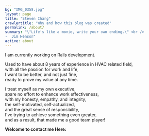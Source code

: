 ```yaml
---
bg: "IMG_0358.jpg"
layout: page
title: "Steven Chang"
crawlertitle: "Why and how this blog was created"
permalink: /about/
summary: "\"Life's like a movie, write your own ending.\" <br />
-  Jim Henson"
active: about
---
```


I am currently working on Rails development. 

Used to have about 8 years of experience in HVAC related field,  
with all the passion for work and life,  
I want to be better, and not just fine,  
ready to prove my value at any time.  

I treat myself as my own executive,  
spare no effort to enhance work effectiveness,  
with my honesty,  empathy, and integrity,  
the self-motivated, self-actualized,  
and the great sense of responsibility,  
I've trying to achieve something even greater,  
and as a result, that made me a good team player!

**Welcome to contact me Here:**
[<i class="fab fa-github-alt fa-spin"></i>](https://github.com/stevencch99)
[<i class="fab fa-linkedin"></i>](https://www.linkedin.com/in/stevenchchang/)
<!-- [{{site.github_username}}](https://github.com/stevencch99) -->

